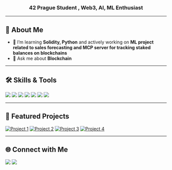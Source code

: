 <!-- Banner -->
<p align="center">
<h3 align="center">42 Prague Student , Web3, AI, ML Enthusiast</h3>

---

## 🚀 About Me
- 🌱 I’m learning **Solidity, Python** and actively working on **ML project related to sales forecasting and MCP server for tracking staked balances on blockchains**
- 💬 Ask me about **Blockchain**
---

## 🛠 Skills & Tools
<p>
  <img src="https://img.shields.io/badge/-Python-3776AB?style=flat-square&logo=python&logoColor=white"/>
  <img src="https://img.shields.io/badge/-C-A8B9CC?style=flat-square&logo=c&logoColor=white"/>
  <img src="https://img.shields.io/badge/-Linux-000000?style=flat-square&logo=linux&logoColor=white"/>
  <img src="https://img.shields.io/badge/-Git-F05032?style=flat-square&logo=git&logoColor=white"/>
  <img src="https://img.shields.io/badge/-Docker-2496ED?style=flat-square&logo=docker&logoColor=white"/>
  <img src="https://img.shields.io/badge/-API-009688?style=flat-square&logo=fastapi&logoColor=white"/>
  <img src="https://img.shields.io/badge/-JavaScript-F7DF1E?style=flat-square&logo=javascript&logoColor=black"/>
  
  <!-- Add more badges as needed -->
</p>

---

## 📌 Featured Projects
[![Project 1](https://github-readme-stats.vercel.app/api/pin/?username=tlukanie&repo=FrenchBakerySales_TimeSeriesForecasting&theme=radical)](https://git@github.com/tlukanie/FrenchBakerySales_TimeSeriesForecasting)
[![Project 2](https://github-readme-stats.vercel.app/api/pin/?username=tlukanie&repo=Python_for_Data_Science&theme=radical)](https://github.com/tlukanie/Python_for_Data_Science)
[![Project 3](https://github-readme-stats.vercel.app/api/pin/?username=tlukanie&repo=GlobalEth&theme=radical)](https://git@github.com/tlukanie/GlobalEth)
[![Project 4](https://github-readme-stats.vercel.app/api/pin/?username=tlukanie&repo=nft_42&theme=radical)](https://git@github.com/tlukanie/nft_42)

---

## 🌐 Connect with Me
<p>
  <a href="https://www.linkedin.com/in/tetiana-lukanieva-4a5a39335/"><img src="https://img.shields.io/badge/-LinkedIn-0077B5?style=flat-square&logo=linkedin&logoColor=white"/></a>
  <a href="mailto:tanyanewem@gmail.com"><img src="https://img.shields.io/badge/-Email-D14836?style=flat-square&logo=gmail&logoColor=white"/></a>
</p>
